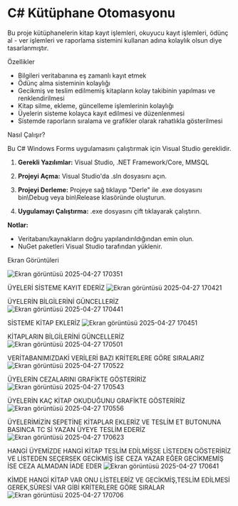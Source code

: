 # C# Kütüphane Otomasyonu

Bu proje kütüphanelerin kitap kayıt işlemleri, okuyucu kayıt işlemleri, ödünç al - ver işlemleri ve raporlama sistemini kullanan adına kolaylık olsun diye tasarlanmıştır.

Özellikler
* Bilgileri veritabanına eş zamanlı kayıt etmek
* Ödünç alma sisteminin kolaylığı
* Gecikmiş ve teslim edilmemiş kitapların kolay takibinin yapılması ve renklendirilmesi
* Kitap silme, ekleme, güncelleme işlemlerinin kolaylığı
* Üyelerin sisteme kolayca kayıt edilmesi ve düzenlenmesi
* Sistemde raporların sıralama ve grafikler olarak rahatlıkla gösterilmesi

Nasıl Çalışır?

Bu C# Windows Forms uygulamasını çalıştırmak için Visual Studio gereklidir.

1.  **Gerekli Yazılımlar:**
    Visual Studio, .NET Framework/Core, MMSQL

2.  **Projeyi Açma:** Visual Studio'da .sln dosyasını açın.

3.  **Projeyi Derleme:** Projeye sağ tıklayıp "Derle" ile .exe dosyasını bin\Debug veya bin\Release klasöründe oluşturun.

4.  **Uygulamayı Çalıştırma:** .exe dosyasını çift tıklayarak çalıştırın.

**Notlar:**

* Veritabanı/kaynakların doğru yapılandırıldığından emin olun.
* NuGet paketleri Visual Studio tarafından yüklenir.



Ekran Görüntüleri

![Ekran görüntüsü 2025-04-27 170351](https://github.com/user-attachments/assets/c386f261-7374-49ae-83b3-ddf0ec4ff672)

ÜYELERİ SİSTEME KAYIT EDERİZ
![Ekran görüntüsü 2025-04-27 170421](https://github.com/user-attachments/assets/4e5aa182-201e-49ae-b92b-65287a8c4fc6)

ÜYELERİN BİLGİLERİNİ GÜNCELLERİZ
![Ekran görüntüsü 2025-04-27 170441](https://github.com/user-attachments/assets/f5bf02c3-9b94-418f-b5ea-3be6216d4c4b)

SİSTEME KİTAP EKLERİZ
![Ekran görüntüsü 2025-04-27 170451](https://github.com/user-attachments/assets/69362277-4599-4cc6-b77b-2d59b12d9852)

KİTAPLARIN BİLGİLERİNİ GÜNCELLERİZ
![Ekran görüntüsü 2025-04-27 170501](https://github.com/user-attachments/assets/a1d8cbaa-96fa-4a56-815a-b4fa70a8fccf)

VERİTABANIMIZDAKİ VERİLERİ BAZI KRİTERLERE GÖRE SIRALARIZ
![Ekran görüntüsü 2025-04-27 170522](https://github.com/user-attachments/assets/8aac4381-ad68-4f41-9a13-56bd00b4107c)

ÜYELERİN CEZALARINI GRAFİKTE GÖSTERİRİZ
![Ekran görüntüsü 2025-04-27 170543](https://github.com/user-attachments/assets/ab7a4b37-1f4d-4ffc-954a-9dc351830ba6)

ÜYELERİN KAÇ KİTAP OKUDUĞUNU GRAFİKTE GÖSTERİRİZ
![Ekran görüntüsü 2025-04-27 170556](https://github.com/user-attachments/assets/275e993a-4202-4003-9fb9-bf34a2118ad2)

ÜYELERİMİZİN SEPETİNE KİTAPLAR EKLERİZ VE TESLİM ET BUTONUNA BASINCA TC Sİ YAZAN ÜYEYE TESLİM EDERİZ
![Ekran görüntüsü 2025-04-27 170623](https://github.com/user-attachments/assets/0cd693b3-d166-4ce5-9b15-f85248321a18)

HANGİ ÜYEMİZDE HANGİ KİTAP TESLİM EDİLMİŞSE LİSTEDEN GÖSTERİRİZ VE LİSTEDEN SEÇERSEK GECİKMİŞ İSE CEZA YAZAR EĞER GECİKMEMİŞ İSE CEZA ALMADAN İADE EDER
![Ekran görüntüsü 2025-04-27 170641](https://github.com/user-attachments/assets/1114d42b-fc80-4542-91f5-af5ef9ce3e90)

KİMDE HANGİ KİTAP VAR ONU LİSTELERİZ VE GECİKMİŞ,TESLİM EDİLMESİ GEREK,SÜRESİ VAR GİBİ KRİTERLERE GÖRE SIRALAR
![Ekran görüntüsü 2025-04-27 170706](https://github.com/user-attachments/assets/a92d1eaf-9ecd-44fc-a465-0c9d27bb7124)



